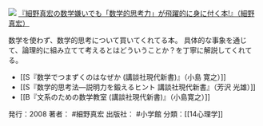 
[![](https://images-fe.ssl-images-amazon.com/images/I/61x79ljJmfL._SL160_.jpg)](http://www.amazon.co.jp/exec/obidos/ASIN/4093974624/choiyaki81-22/ref=nosim)
[『細野真宏の数学嫌いでも「数学的思考力」が飛躍的に身に付く本!』（細野 真宏）](http://www.amazon.co.jp/exec/obidos/ASIN/4093974624/choiyaki81-22/ref=nosim)

数学を使わず、数学的思考について買いてくれてる本。
具体的な事象を通じて、論理的に組み立てて考えるとはどういうことか？を丁寧に解説してくれてる。

- [[S『数学でつまずくのはなぜか (講談社現代新書)』（小島 寛之）]]
- [[S『数学的思考法―説明力を鍛えるヒント 講談社現代新書』（芳沢 光雄）]]
- [[B『文系のための数学教室 (講談社現代新書)』（小島寛之）]]

発行：2008
著者： #細野真宏 
出版社： #小学館 
分類：[[14心理学]]